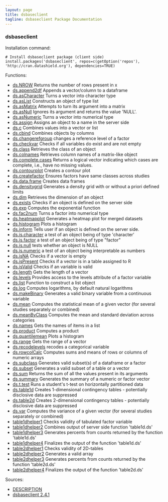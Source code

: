 ```yaml
---
layout: page
title: dsbaseclient
tagline: dsbaseclient Package Documentation
---
```



### dsbaseclient

Installation command:

	# Install dsbaseclient package (client side)
	install.packages('dsbaseclient', repos=c(getOption('repos'), 'http://cran.datashield.org'), dependencies=TRUE)

Functions:


* [ds.NROW](ds.NROW.html) Returns the number of rows present in x
* [ds.append2df](ds.append2df.html) Appends a vector/column to a dataframe
* [ds.asCharacter](ds.asCharacter.html) Turns a vector into character type
* [ds.asList](ds.asList.html) Constructs an object of type list
* [ds.asMatrix](ds.asMatrix.html) Attempts to turn its argument into a matrix
* [ds.asNull](ds.asNull.html) Ignores its argument and returns the value 'NULL'.
* [ds.asNumeric](ds.asNumeric.html) Turns a vector into numerical type
* [ds.assign](ds.assign.html) Assigns an object to a name in the server side
* [ds.c](ds.c.html) Combines values into a vector or list
* [ds.cbind](ds.cbind.html) Combines objects by columns
* [ds.changerefgroup](ds.changerefgroup.html) changes a reference level of a factor
* [ds.checkvar](ds.checkvar.html) Checks if all variables do exist and are not empty
* [ds.class](ds.class.html) Retrieves the class of an object
* [ds.colnames](ds.colnames.html) Retrieves column names of a matrix-like object
* [ds.complete.cases](ds.complete.cases.html) Returns a logical vector indicating which cases are complete, i.e., have no missing values.
* [ds.contourplot](ds.contourplot.html) Creates a contour plot
* [ds.createfactor](ds.createfactor.html) Ensures factors have same classes across studies
* [ds.data.frame](ds.data.frame.html) Creates data frames
* [ds.densitygrid](ds.densitygrid.html) Generates a density grid with or without a priori defined limits
* [ds.dim](ds.dim.html) Retrieves the dimension of an object
* [ds.exists](ds.exists.html) Checks if an object is defined on the server side
* [ds.exp](ds.exp.html) Computes the exponential function
* [ds.fac2num](ds.fac2num.html) Turns a factor into numerical type
* [ds.heatmapplot](ds.heatmapplot.html) Generates a heatmap plot for merged datasets
* [ds.histogram](ds.histogram.html) Plots a histogram
* [ds.inform](ds.inform.html) Tells user if an object is defined on the server side.
* [ds.is.character](ds.is.character.html) a test of an object being of type 'character'
* [ds.is.factor](ds.is.factor.html) a test of an object being of type "factor"
* [ds.is.null](ds.is.null.html) tests whether an object is NULL
* [ds.is.numeric](ds.is.numeric.html) a test of an object being interpretable as numbers
* [ds.isNA](ds.isNA.html) Checks if a vector is empty
* [ds.isPresent](ds.isPresent.html) Checks if a vector is in a table assigned to R
* [ds.isValid](ds.isValid.html) Checks if an variable is valid
* [ds.length](ds.length.html) Gets the length of a vector
* [ds.levels](ds.levels.html) Provides access to the levels attribute of a factor variable
* [ds.list](ds.list.html) Function to construct a list object
* [ds.log](ds.log.html) Computes logarithms, by default natural logarithms
* [ds.makeBinary](ds.makeBinary.html) Generates a valid binary variable from a continuous variable
* [ds.mean](ds.mean.html) Computes the statistical mean of a given vector (for several studies separately or combined)
* [ds.meanByClass](ds.meanByClass.html) Computes the mean and standard deviation across categories
* [ds.names](ds.names.html) Gets the names of items in a list
* [ds.product](ds.product.html) Computes a product
* [ds.quantilemean](ds.quantilemean.html) Plots a histogram
* [ds.range](ds.range.html) Gets the range of a vector
* [ds.recodelevels](ds.recodelevels.html) recodes a categorical variable
* [ds.rowcolCalc](ds.rowcolCalc.html) Computes sums and means of rows or columns of numeric arrays
* [ds.subclass](ds.subclass.html) Generates valid subset(s) of a dataframe or a factor
* [ds.subset](ds.subset.html) Generates a valid subset of a table or a vector
* [ds.sum](ds.sum.html) Returns the sum of all the values present in its arguments
* [ds.summary](ds.summary.html) Generates the summary of a numeric or factor vector
* [ds.t.test](ds.t.test.html) Runs a student's t-test on horizontally partitioned data
* [ds.table1d](ds.table1d.html) Creates 1-dimensional contingency tables - potentially disclosive data are suppressed
* [ds.table2d](ds.table2d.html) Creates 2-dimensional contingency tables - potentially disclosive data are suppressed
* [ds.var](ds.var.html) Computes the variance of a given vector (for several studies separately or combined)
* [table1dhelper1](table1dhelper1.html) Checks validity of tabulated factor variable
* [table1dhelper2](table1dhelper2.html) Combines output of server side function 'table1d.ds'
* [table1dhelper3](table1dhelper3.html) Generates percents from counts returned by the function 'table1d.ds'
* [table1dhelper4](table1dhelper4.html) Finalizes the output of the function 'table1d.ds'
* [table2dhelper1](table2dhelper1.html) Checks validity of 2D-tables
* [table2dhelper2](table2dhelper2.html) Generates a valid array
* [table2dhelper3](table2dhelper3.html) Generates percents from counts returned by the function 'table2d.ds'
* [table2dhelper4](table2dhelper4.html) Finalizes the output of the function 'table2d.ds'

Sources:

* [DESCRIPTION](https://raw.github.com/datashield/dsbaseclient/2.4.1/DESCRIPTION)
* [dsbaseclient 2.4.1](https://github.com/datashield/dsbaseclient/tree/2.4.1)

